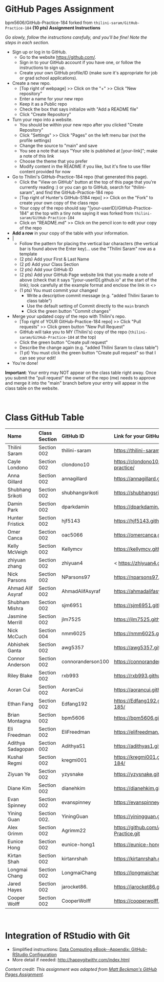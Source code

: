 
# GitHub Pages Assignment
bpm5606/GitHub-Practice-184 forked from `thilini-saram/GitHub-Practice-184`
**(10 pts) Assignment Instructions**

*Go slowly, follow the instructions carefully, and you'll be fine! Note the steps in each section.*
- Sign up or log in to GitHub.
     - Go to the website https://github.com/.
     - Sign in to your GitHub account if you have one, or follow the instructions to sign up.
     - Create your own GitHub profile/ID (make sure it's appropriate for job or grad school applications).
- Create a new repo.
    - [Top right of webpage] >> Click on the "+" >> Click "New repository" 
    - Enter a name for your new repo
    - Keep it as a Public repo
    - Check the box that says initialize with "Add a README file"
    - Click "Create Repository"
- Turn your repo into a website.
    - You should be within your new repo after you clicked "Create Repository"
    - Click "Settings" >> Click "Pages" on the left menu bar (not the profile settings)
    - Change the source to "main" and save  
    - You see a note that says "Your site is published at [your-link]"; make a note of this link
    - Choose the theme that you prefer
    - Modify content in the README if you like, but it's fine to use filler content provided for now  
- Go to Thilini's GitHub-Practice-184 repo (that generated this page).
    - Click the "View on GitHub" button at the top of this page that you're currently reading :) or you can go to GitHub, search for "thilini-saram", and find the GitHub-Practice-184 repo
    - [Top right of Hunter's GitHub-S184 repo] >> Click on the "Fork" to create your own copy of the class repo
    - Your copy of the repo should say "[your-userID]/GitHub-Practice-184" at the top with a tiny note saying it was forked from `thilini-saram/GitHub-Practice-184`
    - Click on "README.md" >> Click on the pencil icon to edit your copy of the repo
- **Add a row** in your copy of the table with your information. 
- |
    - Follow the pattern for placing the vertical bar characters (the vertical bar is found above the Enter key)... use the "Thilini Saram" row as a template
    - (2 pts) Add your First & Last Name  
    - (2 pt)  Add your Class Section
    - (2 pts) Add your GitHub ID  
    - (2 pts) Add your GitHub Page website link that you made a note of above (check that it says "[your-userID].github.io" at the start of the link); look carefully at the example format and enclose the link in <> 
    - (1 pts) You must commit your changes!
        - Write a descriptive commit message (e.g. "added Thilini Saram to class table")
        - Use the default setting of Commit directly to the `main` branch
        - Click the green button "Commit changes" 
- Merge your updated copy of the repo with Thilini's repo.
    - [Top right of YOUR GitHub-Practice-184 repo] >> Click "Pull requests" >> Click green button "New Pull Request"
    - GitHub will take you to MY (Thilini's) copy of the repo (`thilini-saram/GitHub-Practice-184` at the top)
    - Click the green button "Create pull request"
    - Describe the change again (e.g. "added Thilini Saram to class table")
    - (1 pt) You must click the green button "Create pull request" so that I can see your edit!
- You're done!  
 
**Important**: Your entry may NOT appear on the class table right away.  Once you submit the "pull request" the owner of the repo (me) needs to approve and merge it into the "main" branch before your entry will appear in the class table on the website. 

<br>


# Class GitHub Table  

| Name                    | Class Section     | GitHub ID            | Link for your GitHub Page                                  |  
|:------------------------|:------------------|:---------------------|:-----------------------------------------------------------|  
| Thilini Saram           | Section 002       | thilini-saram        | <https://thilini-saram.github.io/GitHub-Pages-184/>        |  
| Cayle Londono           | Section 002       | clondono10           | <https://clondono10.github.io/Cayle-Londono-git-practice/> |    
| Anna Gillard            | Section 002       | annagillard          | <https://annagillard.github.io/Practice-repo/>             |  
| Shubhang Srikoti        | Section 002       | shubhangsrikoti      | <https://shubhangsrikoti.github.io/newRepo/>               |  
| Damin Park              | Section 002       | dparkdamin           | <https://dparkdamin.github.io/first_repo/>                 |  
| Hunter Fristick         | Section 002       | hjf5143              | https://hjf5143.github.io/STAT184/                         |  
| Omer Canca              | Section 002       | oac5066              | <https://omercanca.github.io/Stat184/>                     |  
| Kelly McVeigh           | Section 002       | Kellymcv             |https://kellymcv.github.io/GitHubPractice/                  |  
| zhiyuan zhang           | Section 002       | zhiyuan4             | < https://zhiyuan4.github.io/zzy/>                         |  
| Nick Parsons            | Section 002       | NParsons97           |  https://nparsons97.github.io/Stat184/                     |  
| Ahmad Alif Asyraf       | Section 002       | AhmadAlifAsyraf      | <https://ahmadalifasyraf.github.io/Practice-Repo/>         |
| Shubham Mishra          | Section 002       | sjm6951              | <https://sjm6951.github.io/thisisthefirstone/>             |  
| Jasmine Merrill         | Section 002       | jlm7525              | <https://jlm7525.github.io/Practice-repo/>                 | 
| Nick McCuch             | Section 004       | nmm6025              | <https://nmm6025.github.io/Stat-184/>                      |                    
| Abhishek Ganta          | Section 002       | awg5357              | <https://awg5357.github.io/STAT-184/>                      |  
| Connor Anderson         | Section 002       | connoranderson100    | <https://connoranderson100.github.io/ConnorRepo/>          |  
| Riley Blake             | Section 002       | rxb993               | <https://rxb993.github.io/githubpractice/>                 | 
| Aoran Cui               | Section 002       | AoranCui             | <https://aorancui.github.io/AORANCUI/>                     |  
| Ethan Fang              | Section 002       | Edfang192            | <https://Edfang192.github.io/GitHub-Practice-185/>         | 
| Brian Montagna          | Section 002       | bpm5606              | <https://bpm5606.github.io/Stat184_Practice/>              |   
| Eli Freedman            | Section 002       | EliFreedman          |  <https://elifreedman.github.io/STAT-184/>                 |  
| Adithya Sadagopan       | Section 002       | AdithyaS1            | <https://adithyas1.github.io/STAT184/>                     |    
| Kushal Regmi            | Section 002       | kregmi001            | <https://kregmi001.github.io/GitHub-Practices-184/>        |  
| Ziyuan Ye               | Section 002       | yzysnake             | <https://yzysnake.github.io/Stat-184/>                     |  
| Diane Kim               | Section 002       | dianehkim            | https://dianehkim.github.io/STAT-184/                      |   
| Evan Spinney            | Section 002       | evanspinney          | <https://evanspinney.github.io/New/>                       |  
| Yining Guan             | Section 002.      | YiningGuan           | <https://yiningguan.github.io/repo/>                       |  
| Alex Grimm              | Section 002       | Agrimm22             | <https://github.com/Agrimm22/Stat-184-Practice.git>        |  
| Eunice Hong             | Section 002       | eunice-hong1         | <https://eunice-hong1.github.io/Eunice-Hong/>              |  
| Kirtan Shah             | Section 002       | kirtanrshah          | https://kirtanrshah.github.io/Stat-184/                    |  
| Longmai Chang           | Section 002       | LongmaiChang         | <https://longmaichang.github.io/GitHub-Practice/>          |  
| Jared Hayes             | Section 002       | jarocket86.          | <https://jarocket86.github.io/Stat_184/>                   |  
| Cooper Wolff            | Section 002       | CooperWolff          | https://cooperwolff.github.io/Practice/                    |    


<br>


# Integration of RStudio with Git

- Simplified instructions: [Data Computing eBook--Appendix: GitHub-RStudio Configuration](https://dtkaplan.github.io/DataComputingEbook/appendix-github-rstudio-configuration.html#appendix-github-rstudio-configuration)  
- More detail if needed: <http://happygitwithr.com/index.html>

*Content credit: This assignment was adapted from [Matt Beckman's GitHub Pages Assignment](https://mdbeckman.github.io/GitHub-Practice-184/).* 

